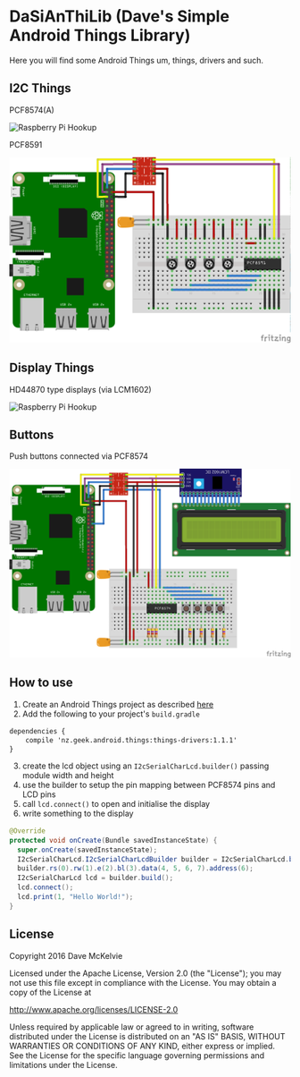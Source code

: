 # DaSiAnThiLib (Dave's Simple Android Things Library)

Here you will find some Android Things um, things, drivers and such.

## I2C Things

PCF8574(A)

![Raspberry Pi Hookup](rpi3_pcf8574.png)

PCF8591

![Raspberry Pi Hookup](rpi3_pcf8591.png)

## Display Things

HD44870 type displays (via LCM1602)

![Raspberry Pi Hookup](rpi3_lcd.png)

## Buttons

Push buttons connected via PCF8574

![Raspberry Pi Hookup](rpi3_buttons_lcd.png)

## How to use

1. Create an Android Things project as described [here](https://developer.android.com/things/training/first-device/create-studio-project.html)
2. Add the following to your project's `build.gradle`
```
dependencies {
    compile 'nz.geek.android.things:things-drivers:1.1.1'
}
```
3. create the lcd object using an `I2cSerialCharLcd.builder()` passing module width and height
4. use the builder to setup the pin mapping between PCF8574 pins and LCD pins
5. call `lcd.connect()` to open and initialise the display
6. write something to the display
```java
@Override
protected void onCreate(Bundle savedInstanceState) {
  super.onCreate(savedInstanceState);
  I2cSerialCharLcd.I2cSerialCharLcdBuilder builder = I2cSerialCharLcd.builder(20, 4);
  builder.rs(0).rw(1).e(2).bl(3).data(4, 5, 6, 7).address(6);
  I2cSerialCharLcd lcd = builder.build();
  lcd.connect();
  lcd.print(1, "Hello World!");
}
```

## License

Copyright 2016  Dave McKelvie

Licensed under the Apache License, Version 2.0 (the "License");
you may not use this file except in compliance with the License.
You may obtain a copy of the License at

http://www.apache.org/licenses/LICENSE-2.0

Unless required by applicable law or agreed to in writing, software
distributed under the License is distributed on an "AS IS" BASIS,
WITHOUT WARRANTIES OR CONDITIONS OF ANY KIND, either express or implied.
See the License for the specific language governing permissions and
limitations under the License.
